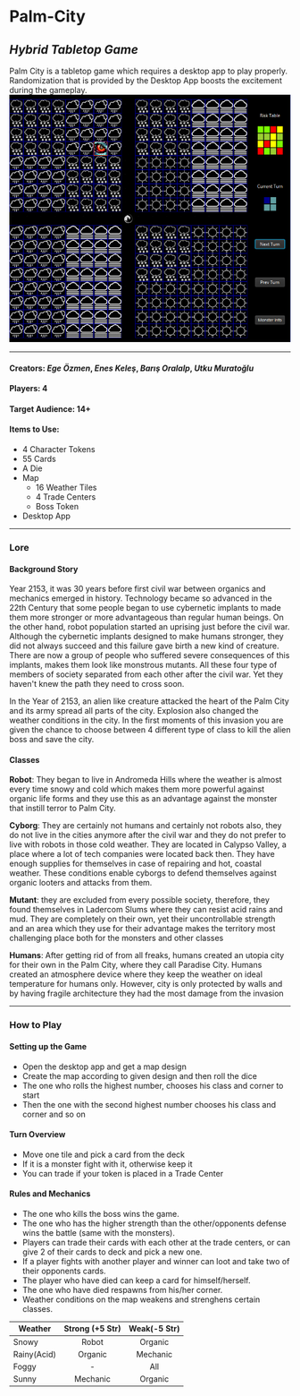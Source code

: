 # Palm-City
## *Hybrid Tabletop Game*

Palm City is a tabletop game which requires a desktop app to play properly. Randomization that is provided by the Desktop App boosts the excitement during the gameplay. 
![alt text](https://github.com/Ulkudas/Palm-City/blob/master/Design/Screenshot.PNG "Desktop App Overview")

---

#### Creators: *Ege Özmen*, *Enes Keleş*, *Barış Oralalp*, *Utku Muratoğlu*


#### Players: 4


#### Target Audience: 14+


#### Items to Use:
  * 4 Character Tokens
  * 55 Cards
  * A Die
  * Map
    * 16 Weather Tiles
    * 4 Trade Centers
    * Boss Token
  * Desktop App
 
 ---
### Lore
#### Background Story
  Year 2153, it was 30 years before first civil war between organics and mechanics emerged in
history. Technology became so advanced in the 22th Century that some people began to use
cybernetic implants to made them more stronger or more advantageous than regular human
beings. On the other hand, robot population started an uprising just before the civil war.
Although the cybernetic implants designed to make humans stronger, they did not always
succeed and this failure gave birth a new kind of creature. There are now a group of people
who suffered severe consequences of this implants, makes them look like monstrous
mutants. All these four type of members of society separated from each other after the civil
war. Yet they haven't knew the path they need to cross soon.
  
  In the Year of 2153, an alien like creature attacked the heart of the Palm City and its army
spread all parts of the city. Explosion also changed the weather conditions in the city. In the first moments 
of this invasion you are given the chance to choose between 4 different type of class to kill the alien boss
and save the city.

#### Classes
**Robot**: They began to live in Andromeda Hills where the weather is almost every time
snowy and cold which makes them more powerful against organic life forms and they use this
as an advantage against the monster that instill terror to Palm City.

**Cyborg**: They are certainly not humans and certainly not robots also, they do not live in the
cities anymore after the civil war and they do not prefer to live with robots in those cold
weather. They are located in Calypso Valley, a place where a lot of tech companies were located 
back then. They have enough supplies for themselves in case of repairing and hot, coastal weather. 
These conditions enable cyborgs to defend themselves against organic looters and attacks from them.

**Mutant**: they are excluded from every possible society, therefore, they found themselves in
Ladercom Slums where they can resist acid rains and mud. They are completely on their
own, yet their uncontrollable strength and an area which they use for their advantage makes
the territory most challenging place both for the monsters and other classes

**Humans**: After getting rid of from all freaks, humans created an utopia city for their own in the
Palm City, where they call Paradise City. Humans created an atmosphere device where
they keep the weather on ideal temperature for humans only. However, city is only
protected by walls and by having fragile architecture they had the most damage from the invasion

---

### How to Play

#### Setting up the Game
* Open the desktop app and get a map design
* Create the map according to given design and then roll the dice
* The one who rolls the highest number, chooses his class and corner to start
* Then the one with the second highest number chooses his class and corner and so on

#### Turn Overview
* Move one tile and pick a card from the deck
* If it is a monster fight with it, otherwise keep it
* You can trade if your token is placed in a Trade Center

#### Rules and Mechanics
* The one who kills the boss wins the game.
* The one who has the higher strength than the other/opponents defense wins the 
battle (same with the monsters).
* Players can trade their cards with each other at the trade centers, or can give 2 of
their cards to deck and pick a new one.
* If a player fights with another player and winner can loot and take two of their
opponents cards.
* The player who have died can keep a card for himself/herself.
* The one who have died respawns from his/her corner.
* Weather conditions on the map weakens and strenghens certain classes.

| Weather       | Strong (+5 Str)| Weak(-5 Str)|
| ------------- |:--------------:| :----------:|
| Snowy         | Robot          | Organic     |
| Rainy(Acid)   | Organic        | Mechanic    |
| Foggy         | -              | All         |
| Sunny         | Mechanic       | Organic     |




